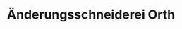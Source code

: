 ---
title: "Änderungsschneiderei Orth"
url: /darmstadt/aenderungsschneiderei-orth/
shop: Schneiderei
---